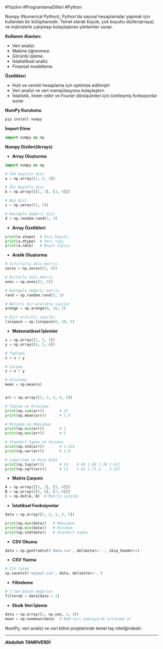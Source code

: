 #Yazılım #ProgramlamaDilleri #Python 

Numpy (Numerical Python), Python'da sayısal hesaplamalar yapmak için kullanılan bir kütüphanedir. Temel olarak büyük, çok boyutlu diziler(arrays) ve matrislerle çalışmayı kolaylaştıran yöntemler sunar.

**Kullanım Alanları:**
- Veri analizi.
- Makine öğrenmesi.
- Görüntü işleme.
- İstatistiksel analiz.
- Finansal modelleme.

**Özellikleri**
- Hızlı ve verimli hesaplama için optimize edilmiştir
- Veri analizi ve veri manipülasyonu kolaylaştırır.
- İstatistik, lineer cebir ve Fourier dönüşümleri için özelleşmiş fonksiyonlar sunar

**NumPy Kurulumu**
```bash
pip install numpy
```


**İmport Etme**
```python
import numpy as np
```

**Numpy Dizileri(Arrays)** 
- **Array Oluşturma**
```python
import numpy as np

# Tek boyutlu dizi
a = np.array([1, 2, 3])

# İki boyutlu dizi
b = np.array([[1, 2], [3, 4]])

# Boş dizi
c = np.zeros((3, 3))

# Rastgele değerli dizi
d = np.random.rand(2, 3)

```
- **Array Özellikleri**
```python
print(a.shape)  # Dizi boyutu
print(a.dtype)  # Veri tipi
print(a.ndim)   # Boyut sayısı

```

-  **Aralık Oluşturma**
```python
# Sıfırlarla dolu matris
zeros = np.zeros((3, 4))

# Birlerle dolu matris
ones = np.ones((2, 3))

# Rastgele değerli matris
rand = np.random.rand(3, 3)

# Belirli bir aralıkta sayılar
arange = np.arange(0, 10, 2)

# Eşit aralıklı sayılar
linspace = np.linspace(0, 10, 5)


```

- **Matematiksel İşlemler**
```python
x = np.array([1, 2, 3])
y = np.array([4, 5, 6])

# Toplama
z = x + y

# Çarpma
z = x * y

# Ortalama
mean = np.mean(x)


arr = np.array([1, 2, 3, 4, 5])

# Toplam ve Ortalama
print(np.sum(arr))       # 15
print(np.mean(arr))      # 3.0

# Minimum ve Maksimum
print(np.min(arr))       # 1
print(np.max(arr))       # 5

# Standart Sapma ve Varyans
print(np.std(arr))       # 1.414
print(np.var(arr))       # 2.0

# Logaritma ve Kare Alma
print(np.log(arr))       # [0.   0.69 1.09 1.38 1.61]
print(np.sqrt(arr))      # [1.   1.41 1.73 2.   2.24]


```

- **Matris Çarpımı**
```python
A = np.array([[1, 2], [3, 4]])
B = np.array([[5, 6], [7, 8]])
C = np.dot(A, B)  # Matris çarpımı

```

- **İstatiksel Fonksiyonlar** 
```python
data = np.array([1, 2, 3, 4, 5])

print(np.max(data))   # Maksimum
print(np.min(data))   # Minimum
print(np.std(data))   # Standart sapma

```
- **CSV Okuma**
```python
data = np.genfromtxt('data.csv', delimiter=',', skip_header=1)

```

- **CSV Yazma**
```python
# CSV Yazma 
np.savetxt('output.csv', data, delimiter=',')
```
- **Filtreleme**
```python
# 3'ten büyük değerler
filtered = data[data > 3]

```
- **Eksik Veri İşleme**
```python
data = np.array([1, np.nan, 3, 4])
mean = np.nanmean(data)  # NaN'leri yoksayarak ortalama al

```
NumPy, veri analizi ve veri bilimi projelerinde temel taş niteliğindedir.
***

***Abdullah TANRIVERDİ***
